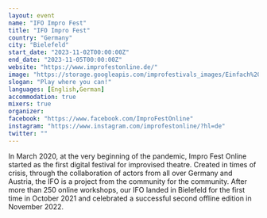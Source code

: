 ```yaml
---
layout: event
name: "IFO Impro Fest"
title: "IFO Impro Fest"
country: "Germany"
city: "Bielefeld"
start_date: "2023-11-02T00:00:00Z"
end_date: "2023-11-05T00:00:00Z"
website: "https://www.improfestonline.de/"
image: "https://storage.googleapis.com/improfestivals_images/Einfach%20Rahmen%20Fotografie%20Fotostudio%20Facebook-Titelbild%20-%20Lena%20Breuer.png"
slogan: "Play where you can!"
languages: [English,German]
accommodation: true
mixers: true
organizer: 
facebook: "https://www.facebook.com/ImproFestOnline"
instagram: "https://www.instagram.com/improfestonline/?hl=de"
twitter: ""
---
```


In March 2020, at the very beginning of the pandemic, Impro Fest Online started as the first digital festival for improvised theatre. Created in times of crisis, through the collaboration of actors from all over Germany and Austria, the IFO is a project from the community for the community. After more than 250 online workshops, our IFO landed in Bielefeld for the first time in October 2021 and celebrated a successful second offline edition in November 2022.

